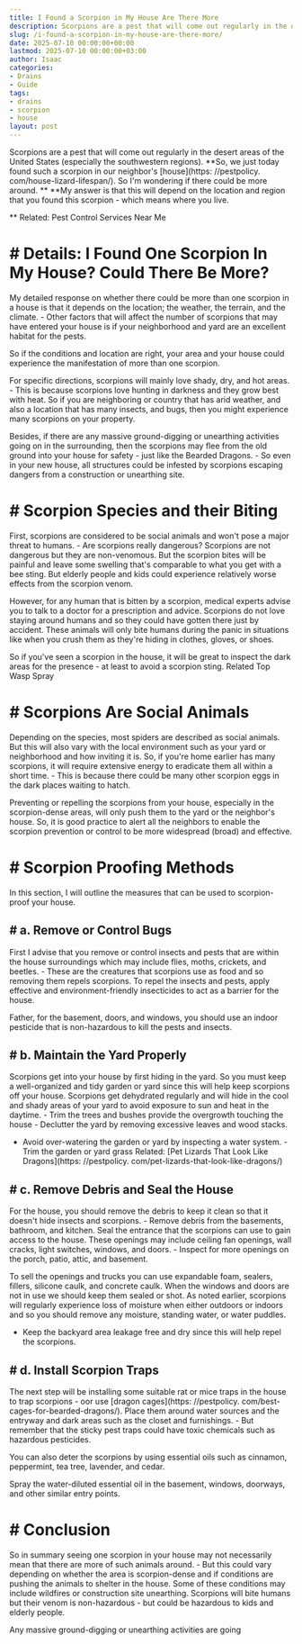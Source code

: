 ```yaml
---
title: I Found a Scorpion in My House Are There More
description: Scorpions are a pest that will come out regularly in the desert areas of the United States especially the southwestern regions. So, we just today found such a...
slug: /i-found-a-scorpion-in-my-house-are-there-more/
date: 2025-07-10 00:00:00+00:00
lastmod: 2025-07-10 00:00:00+03:00
author: Isaac
categories:
- Drains
- Guide
tags:
- drains
- scorpion
- house
layout: post
---
```


Scorpions are a pest that will come out regularly in the desert areas of the United States (especially the southwestern regions). **So, we just today found such a scorpion in our neighbor's [house](https: //pestpolicy. com/house-lizard-lifespan/). So I'm wondering if there could be more around. ** **My answer is that this will depend on the location and region that you found this scorpion - which means where you live.

** Related: Pest Control Services Near Me

# # Details: I Found One Scorpion In My House? Could There Be More?

My detailed response on whether there could be more than one scorpion in a house is that it depends on the location; the weather, the terrain, and the climate. - Other factors that will affect the number of scorpions that may have entered your house is if your neighborhood and yard are an excellent habitat for the pests.

So if the conditions and location are right, your area and your house could experience the manifestation of more than one scorpion.

For specific directions, scorpions will mainly love shady, dry, and hot areas. - This is because scorpions love hunting in darkness and they grow best with heat. So if you are neighboring or country that has arid weather, and also a location that has many insects, and bugs, then you might experience many scorpions on your property.

Besides, if there are any massive ground-digging or unearthing activities going on in the surrounding, then the scorpions may flee from the old ground into your house for safety - just like the Bearded Dragons. - So even in your new house, all structures could be infested by scorpions escaping dangers from a construction or unearthing site.

# # Scorpion Species and their Biting

First, scorpions are considered to be social animals and won't pose a major threat to humans. - Are scorpions really dangerous? Scorpions are not dangerous but they are non-venomous. But the scorpion bites will be painful and leave some swelling that's comparable to what you get with a bee sting. But elderly people and kids could experience relatively worse effects from the scorpion venom.

However, for any human that is bitten by a scorpion, medical experts advise you to talk to a doctor for a prescription and advice. Scorpions do not love staying around humans and so they could have gotten there just by accident. These animals will only bite humans during the panic in situations like when you crush them as they're hiding in clothes, gloves, or shoes.

So if you've seen a scorpion in the house, it will be great to inspect the dark areas for the presence - at least to avoid a scorpion sting. Related Top Wasp Spray

# # Scorpions Are Social Animals

Depending on the species, most spiders are described as social animals. But this will also vary with the local environment such as your yard or neighborhood and how inviting it is. So, if you're home earlier has many scorpions, it will require extensive energy to eradicate them all within a short time. - This is because there could be many other scorpion eggs in the dark places waiting to hatch.

Preventing or repelling the scorpions from your house, especially in the scorpion-dense areas, will only push them to the yard or the neighbor's house. So, it is good practice to alert all the neighbors to enable the scorpion prevention or control to be more widespread (broad) and effective.

# # Scorpion Proofing Methods

In this section, I will outline the measures that can be used to scorpion-proof your house.

## # a. Remove or Control Bugs

First I advise that you remove or control insects and pests that are within the house surroundings which may include flies, moths, crickets, and beetles. - These are the creatures that scorpions use as food and so removing them repels scorpions. To repel the insects and pests, apply effective and environment-friendly insecticides to act as a barrier for the house.

Father, for the basement, doors, and windows, you should use an indoor pesticide that is non-hazardous to kill the pests and insects.

## # b. Maintain the Yard Properly

Scorpions get into your house by first hiding in the yard. So you must keep a well-organized and tidy garden or yard since this will help keep scorpions off your house. Scorpions get dehydrated regularly and will hide in the cool and shady areas of your yard to avoid exposure to sun and heat in the daytime. - Trim the trees and bushes provide the overgrowth touching the house - Declutter the yard by removing excessive leaves and wood stacks.

- Avoid over-watering the garden or yard by inspecting a water system. - Trim the garden or yard grass Related: [Pet Lizards That Look Like Dragons](https: //pestpolicy. com/pet-lizards-that-look-like-dragons/)

## # c. Remove Debris and Seal the House

For the house, you should remove the debris to keep it clean so that it doesn't hide insects and scorpions. - Remove debris from the basements, bathroom, and kitchen. Seal the entrance that the scorpions can use to gain access to the house. These openings may include ceiling fan openings, wall cracks, light switches, windows, and doors. - Inspect for more openings on the porch, patio, attic, and basement.

To sell the openings and trucks you can use expandable foam, sealers, fillers, silicone caulk, and concrete caulk. When the windows and doors are not in use we should keep them sealed or shot. As noted earlier, scorpions will regularly experience loss of moisture when either outdoors or indoors and so you should remove any moisture, standing water, or water puddles.

- Keep the backyard area leakage free and dry since this will help repel the scorpions.

## # d. Install Scorpion Traps

The next step will be installing some suitable rat or mice traps in the house to trap scorpions - oor use [dragon cages](https: //pestpolicy. com/best-cages-for-bearded-dragons/). Place them around water sources and the entryway and dark areas such as the closet and furnishings. - But remember that the sticky pest traps could have toxic chemicals such as hazardous pesticides.

You can also deter the scorpions by using essential oils such as cinnamon, peppermint, tea tree, lavender, and cedar.

Spray the water-diluted essential oil in the basement, windows, doorways, and other similar entry points.

# # Conclusion

So in summary seeing one scorpion in your house may not necessarily mean that there are more of such animals around. - But this could vary depending on whether the area is scorpion-dense and if conditions are pushing the animals to shelter in the house. Some of these conditions may include wildfires or construction site unearthing. Scorpions will bite humans but their venom is non-hazardous - but could be hazardous to kids and elderly people.

Any massive ground-digging or unearthing activities are going
